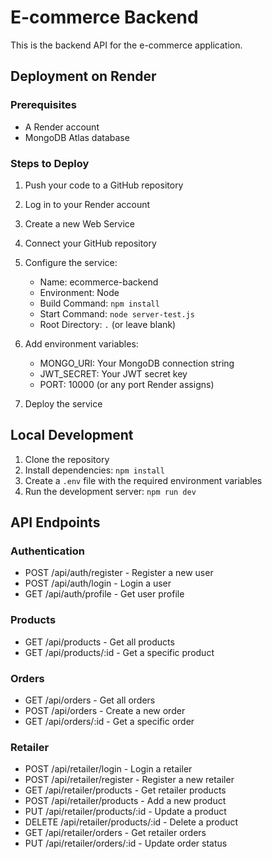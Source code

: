 # E-commerce Backend

This is the backend API for the e-commerce application.

## Deployment on Render

### Prerequisites

- A Render account
- MongoDB Atlas database

### Steps to Deploy

1. Push your code to a GitHub repository
2. Log in to your Render account
3. Create a new Web Service
4. Connect your GitHub repository
5. Configure the service:
   - Name: ecommerce-backend
   - Environment: Node
   - Build Command: `npm install`
   - Start Command: `node server-test.js`
   - Root Directory: `.` (or leave blank)

6. Add environment variables:
   - MONGO_URI: Your MongoDB connection string
   - JWT_SECRET: Your JWT secret key
   - PORT: 10000 (or any port Render assigns)

7. Deploy the service

## Local Development

1. Clone the repository
2. Install dependencies: `npm install`
3. Create a `.env` file with the required environment variables
4. Run the development server: `npm run dev`

## API Endpoints

### Authentication
- POST /api/auth/register - Register a new user
- POST /api/auth/login - Login a user
- GET /api/auth/profile - Get user profile

### Products
- GET /api/products - Get all products
- GET /api/products/:id - Get a specific product

### Orders
- GET /api/orders - Get all orders
- POST /api/orders - Create a new order
- GET /api/orders/:id - Get a specific order

### Retailer
- POST /api/retailer/login - Login a retailer
- POST /api/retailer/register - Register a new retailer
- GET /api/retailer/products - Get retailer products
- POST /api/retailer/products - Add a new product
- PUT /api/retailer/products/:id - Update a product
- DELETE /api/retailer/products/:id - Delete a product
- GET /api/retailer/orders - Get retailer orders
- PUT /api/retailer/orders/:id - Update order status
